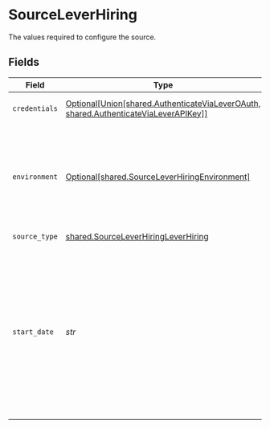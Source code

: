 # SourceLeverHiring

The values required to configure the source.


## Fields

| Field                                                                                                                                                                                                       | Type                                                                                                                                                                                                        | Required                                                                                                                                                                                                    | Description                                                                                                                                                                                                 | Example                                                                                                                                                                                                     |
| ----------------------------------------------------------------------------------------------------------------------------------------------------------------------------------------------------------- | ----------------------------------------------------------------------------------------------------------------------------------------------------------------------------------------------------------- | ----------------------------------------------------------------------------------------------------------------------------------------------------------------------------------------------------------- | ----------------------------------------------------------------------------------------------------------------------------------------------------------------------------------------------------------- | ----------------------------------------------------------------------------------------------------------------------------------------------------------------------------------------------------------- |
| `credentials`                                                                                                                                                                                               | [Optional[Union[shared.AuthenticateViaLeverOAuth, shared.AuthenticateViaLeverAPIKey]]](../../models/shared/sourceleverhiringauthenticationmechanism.md)                                                     | :heavy_minus_sign:                                                                                                                                                                                          | Choose how to authenticate to Lever Hiring.                                                                                                                                                                 |                                                                                                                                                                                                             |
| `environment`                                                                                                                                                                                               | [Optional[shared.SourceLeverHiringEnvironment]](../../models/shared/sourceleverhiringenvironment.md)                                                                                                        | :heavy_minus_sign:                                                                                                                                                                                          | The environment in which you'd like to replicate data for Lever. This is used to determine which Lever API endpoint to use.                                                                                 |                                                                                                                                                                                                             |
| `source_type`                                                                                                                                                                                               | [shared.SourceLeverHiringLeverHiring](../../models/shared/sourceleverhiringleverhiring.md)                                                                                                                  | :heavy_check_mark:                                                                                                                                                                                          | N/A                                                                                                                                                                                                         |                                                                                                                                                                                                             |
| `start_date`                                                                                                                                                                                                | *str*                                                                                                                                                                                                       | :heavy_check_mark:                                                                                                                                                                                          | UTC date and time in the format 2017-01-25T00:00:00Z. Any data before this date will not be replicated. Note that it will be used only in the following incremental streams: comments, commits, and issues. | 2021-03-01T00:00:00Z                                                                                                                                                                                        |